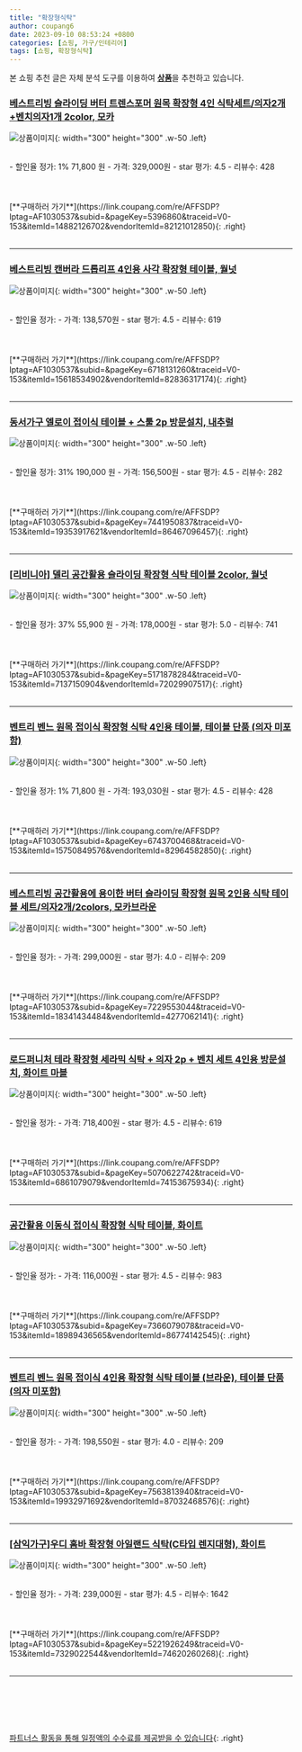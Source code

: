 ```yaml
---
title: "확장형식탁"
author: coupang6
date: 2023-09-10 08:53:24 +0800
categories: [쇼핑, 가구/인테리어]
tags: [쇼핑, 확장형식탁]
---
```


본 쇼핑 추천 글은 자체 분석 도구를 이용하여 [**상품**](https://link.coupang.com/a/bao1ui)을 추천하고 있습니다.

### [베스트리빙 슬라이딩 버터 트렌스포머 원목 확장형 4인 식탁세트/의자2개+벤치의자1개 2color, 모카](https://link.coupang.com/re/AFFSDP?lptag=AF1030537&subid=&pageKey=5396860&traceid=V0-153&itemId=14882126702&vendorItemId=82121012850)

![상품이미지](https://thumbnail6.coupangcdn.com/thumbnails/remote/230x230ex/image/vendor_inventory/079e/48f594180595ac6e6fa43d1ae7655f846ad9864d7a0ebbb4bf5fd76899bd.jpg){: width="300" height="300" .w-50 .left}


<br>
- 할인율 정가: 1%  71,800   원
- 가격: 329,000원
- star 평가: 4.5
- 리뷰수: 428
<br>
<br>
<br>
<br>
[**구매하러 가기**](https://link.coupang.com/re/AFFSDP?lptag=AF1030537&subid=&pageKey=5396860&traceid=V0-153&itemId=14882126702&vendorItemId=82121012850){: .right}
<br>
<br>

---

### [베스트리빙 캔버라 드롭리프 4인용 사각 확장형 테이블, 월넛](https://link.coupang.com/re/AFFSDP?lptag=AF1030537&subid=&pageKey=6718131260&traceid=V0-153&itemId=15618534902&vendorItemId=82836317174)

![상품이미지](https://thumbnail9.coupangcdn.com/thumbnails/remote/230x230ex/image/rs_quotation_api/xqc90bu1/9984d0d0475148d0bd788e3fa92a71e4.jpg){: width="300" height="300" .w-50 .left}


<br>
- 할인율 정가: 
- 가격: 138,570원
- star 평가: 4.5
- 리뷰수: 619
<br>
<br>
<br>
<br>
[**구매하러 가기**](https://link.coupang.com/re/AFFSDP?lptag=AF1030537&subid=&pageKey=6718131260&traceid=V0-153&itemId=15618534902&vendorItemId=82836317174){: .right}
<br>
<br>

---

### [동서가구 엘로이 접이식 테이블 + 스툴 2p 방문설치, 내추럴](https://link.coupang.com/re/AFFSDP?lptag=AF1030537&subid=&pageKey=7441950837&traceid=V0-153&itemId=19353917621&vendorItemId=86467096457)

![상품이미지](https://thumbnail10.coupangcdn.com/thumbnails/remote/230x230ex/image/rs_quotation_api/hu73q6dc/4857f978b66d403686907da257754e5b.jpg){: width="300" height="300" .w-50 .left}


<br>
- 할인율 정가: 31%  190,000   원
- 가격: 156,500원
- star 평가: 4.5
- 리뷰수: 282
<br>
<br>
<br>
<br>
[**구매하러 가기**](https://link.coupang.com/re/AFFSDP?lptag=AF1030537&subid=&pageKey=7441950837&traceid=V0-153&itemId=19353917621&vendorItemId=86467096457){: .right}
<br>
<br>

---

### [[리비니아] 델리 공간활용 슬라이딩 확장형 식탁 테이블 2color, 월넛](https://link.coupang.com/re/AFFSDP?lptag=AF1030537&subid=&pageKey=5171878284&traceid=V0-153&itemId=7137150904&vendorItemId=72029907517)

![상품이미지](https://thumbnail7.coupangcdn.com/thumbnails/remote/230x230ex/image/vendor_inventory/b6c1/6c5fff8fda4c4320d1851fc2e4365e7dd1e27d3eedc35b7af5135e525e6a.jpg){: width="300" height="300" .w-50 .left}


<br>
- 할인율 정가: 37%  55,900   원
- 가격: 178,000원
- star 평가: 5.0
- 리뷰수: 741
<br>
<br>
<br>
<br>
[**구매하러 가기**](https://link.coupang.com/re/AFFSDP?lptag=AF1030537&subid=&pageKey=5171878284&traceid=V0-153&itemId=7137150904&vendorItemId=72029907517){: .right}
<br>
<br>

---

### [벤트리 벤느 원목 접이식 확장형 식탁 4인용 테이블, 테이블 단품 (의자 미포함)](https://link.coupang.com/re/AFFSDP?lptag=AF1030537&subid=&pageKey=6743700468&traceid=V0-153&itemId=15750849576&vendorItemId=82964582850)

![상품이미지](https://thumbnail8.coupangcdn.com/thumbnails/remote/230x230ex/image/vendor_inventory/f7f0/37c4e705c6696a682e129a9c1146da94282c6a3b219d13e38c0f48263c01.jpg){: width="300" height="300" .w-50 .left}


<br>
- 할인율 정가: 1%  71,800   원
- 가격: 193,030원
- star 평가: 4.5
- 리뷰수: 428
<br>
<br>
<br>
<br>
[**구매하러 가기**](https://link.coupang.com/re/AFFSDP?lptag=AF1030537&subid=&pageKey=6743700468&traceid=V0-153&itemId=15750849576&vendorItemId=82964582850){: .right}
<br>
<br>

---

### [베스트리빙 공간활용에 용이한 버터 슬라이딩 확장형 원목 2인용 식탁 테이블 세트/의자2개/2colors, 모카브라운](https://link.coupang.com/re/AFFSDP?lptag=AF1030537&subid=&pageKey=7229553044&traceid=V0-153&itemId=18341434484&vendorItemId=4277062141)

![상품이미지](https://thumbnail10.coupangcdn.com/thumbnails/remote/230x230ex/image/vendor_inventory/c0ae/7171cacd8a38c3bcdb8dccce73c26fc7845a08b477db788890fa798526cb.jpg){: width="300" height="300" .w-50 .left}


<br>
- 할인율 정가: 
- 가격: 299,000원
- star 평가: 4.0
- 리뷰수: 209
<br>
<br>
<br>
<br>
[**구매하러 가기**](https://link.coupang.com/re/AFFSDP?lptag=AF1030537&subid=&pageKey=7229553044&traceid=V0-153&itemId=18341434484&vendorItemId=4277062141){: .right}
<br>
<br>

---

### [로드퍼니처 테라 확장형 세라믹 식탁 + 의자 2p + 벤치 세트 4인용 방문설치, 화이트 마블](https://link.coupang.com/re/AFFSDP?lptag=AF1030537&subid=&pageKey=5070622742&traceid=V0-153&itemId=6861079079&vendorItemId=74153675934)

![상품이미지](https://thumbnail10.coupangcdn.com/thumbnails/remote/230x230ex/image/retail/images/2021/02/24/13/6/7a736d4b-aceb-4c97-b5c8-7e68ae13be58.jpg){: width="300" height="300" .w-50 .left}


<br>
- 할인율 정가: 
- 가격: 718,400원
- star 평가: 4.5
- 리뷰수: 619
<br>
<br>
<br>
<br>
[**구매하러 가기**](https://link.coupang.com/re/AFFSDP?lptag=AF1030537&subid=&pageKey=5070622742&traceid=V0-153&itemId=6861079079&vendorItemId=74153675934){: .right}
<br>
<br>

---

### [공간활용 이동식 접이식 확장형 식탁 테이블, 화이트](https://link.coupang.com/re/AFFSDP?lptag=AF1030537&subid=&pageKey=7366079078&traceid=V0-153&itemId=18989436565&vendorItemId=86774142545)

![상품이미지](https://thumbnail8.coupangcdn.com/thumbnails/remote/230x230ex/image/vendor_inventory/f59e/d22f56291369c8e0d3b2ced7b12a9eb07e037ddc6139c1afae60ba182836.jpeg){: width="300" height="300" .w-50 .left}


<br>
- 할인율 정가: 
- 가격: 116,000원
- star 평가: 4.5
- 리뷰수: 983
<br>
<br>
<br>
<br>
[**구매하러 가기**](https://link.coupang.com/re/AFFSDP?lptag=AF1030537&subid=&pageKey=7366079078&traceid=V0-153&itemId=18989436565&vendorItemId=86774142545){: .right}
<br>
<br>

---

### [벤트리 벤느 원목 접이식 4인용 확장형 식탁 테이블 (브라운), 테이블 단품 (의자 미포함)](https://link.coupang.com/re/AFFSDP?lptag=AF1030537&subid=&pageKey=7563813940&traceid=V0-153&itemId=19932971692&vendorItemId=87032468576)

![상품이미지](https://thumbnail8.coupangcdn.com/thumbnails/remote/230x230ex/image/vendor_inventory/7430/f05eeb3b0267fa0de29b8c73dfdabcff3724cf89748458115c523ee16110.jpg){: width="300" height="300" .w-50 .left}


<br>
- 할인율 정가: 
- 가격: 198,550원
- star 평가: 4.0
- 리뷰수: 209
<br>
<br>
<br>
<br>
[**구매하러 가기**](https://link.coupang.com/re/AFFSDP?lptag=AF1030537&subid=&pageKey=7563813940&traceid=V0-153&itemId=19932971692&vendorItemId=87032468576){: .right}
<br>
<br>

---

### [[삼익가구]우디 홈바 확장형 아일랜드 식탁(C타입 렌지대형), 화이트](https://link.coupang.com/re/AFFSDP?lptag=AF1030537&subid=&pageKey=5221926249&traceid=V0-153&itemId=7329022544&vendorItemId=74620260268)

![상품이미지](https://thumbnail10.coupangcdn.com/thumbnails/remote/230x230ex/image/vendor_inventory/1c2f/866b7349c30fb09cf3ce58230f486b4014a8e8afff3fa94c5176f09a8d78.jpg){: width="300" height="300" .w-50 .left}


<br>
- 할인율 정가: 
- 가격: 239,000원
- star 평가: 4.5
- 리뷰수: 1642
<br>
<br>
<br>
<br>
[**구매하러 가기**](https://link.coupang.com/re/AFFSDP?lptag=AF1030537&subid=&pageKey=5221926249&traceid=V0-153&itemId=7329022544&vendorItemId=74620260268){: .right}
<br>
<br>

---
<br><br><br><br><br> [파트너스 활동을 통해 일정액의 수수료를 제공받을 수 있습니다](https://link.coupang.com/a/bao1ui){: .right}